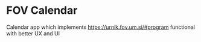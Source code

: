 # FOV Calendar

Calendar app which implements https://urnik.fov.um.si/#program functional with better UX and UI
